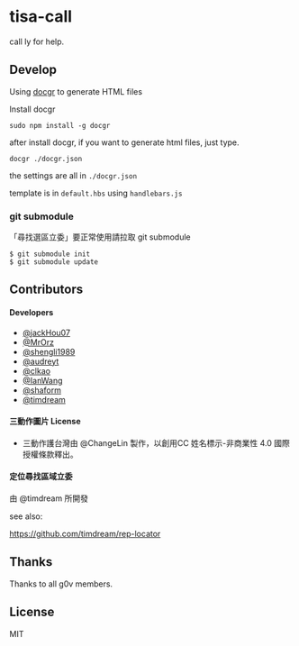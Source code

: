 # tisa-call

call ly for help.

## Develop

Using [docgr](docgr.github.io/docgr/) to generate HTML files 

Install docgr

```
sudo npm install -g docgr
```

after install docgr, if you want to generate html files, just type.

```
docgr ./docgr.json
```

the settings are all in `./docgr.json`

template is in `default.hbs` using `handlebars.js`


### git submodule

「尋找選區立委」要正常使用請拉取 git submodule

```
$ git submodule init
$ git submodule update
```

## Contributors

#### Developers

- [@jackHou07](https://github.com/JackHou07)
- [@MrOrz](https://github.com/MrOrz)
- [@shengli1989](https://github.com/shengli1989)
- [@audreyt](https://github.com/audreyt)
- [@clkao](https://github.com/clkao)
- [@IanWang](https://github.com/IanWang)
- [@shaform](https://github.com/shaform)
- [@timdream](https://github.com/timdream)

#### 三動作圖片 License 

- 三動作護台灣由 @ChangeLin 製作，以創用CC 姓名標示-非商業性 4.0 國際 授權條款釋出。

#### 定位尋找區域立委

由 @timdream 所開發

see also:

https://github.com/timdream/rep-locator

## Thanks 

Thanks to all g0v members.

## License 

MIT
